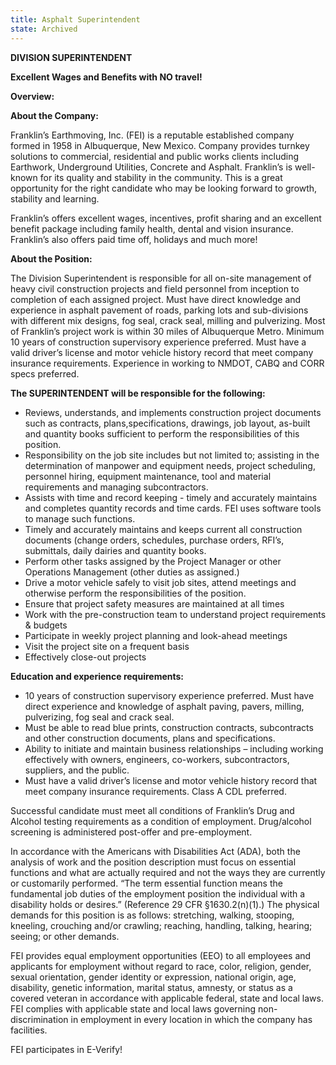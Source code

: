 ```yaml
---
title: Asphalt Superintendent
state: Archived
---
```


**DIVISION SUPERINTENDENT**

**Excellent Wages and Benefits with NO travel!**

**Overview:**

**About the Company:**

Franklin’s Earthmoving, Inc. (FEI) is a reputable established company formed in 1958 in Albuquerque, New Mexico. Company provides turnkey solutions to commercial, residential and public works clients including Earthwork, Underground Utilities, Concrete and Asphalt. Franklin’s is well-known for its quality and stability in the community. This is a great opportunity for the right candidate who may be looking forward to growth, stability and learning.

Franklin’s offers excellent wages, incentives, profit sharing and an excellent benefit package including family health, dental and vision insurance. Franklin’s also offers paid time off, holidays and much more!

**About the Position:**

The Division Superintendent is responsible for all on-site management of heavy civil construction projects and field personnel from inception to completion of each assigned project. Must have direct knowledge and experience in asphalt pavement of roads, parking lots and sub-divisions with different mix designs, fog seal, crack seal, milling and pulverizing. Most of Franklin’s project work is within 30 miles of Albuquerque Metro. Minimum 10 years of construction supervisory experience preferred. Must have a valid driver’s license and motor vehicle history record that meet company insurance requirements. Experience in working to NMDOT, CABQ and CORR specs preferred.

**The SUPERINTENDENT will be responsible for the following:**

- Reviews, understands, and implements construction project documents such as contracts, plans,specifications, drawings, job layout, as-built and quantity books sufficient to perform the responsibilities of this position.
- Responsibility on the job site includes but not limited to; assisting in the determination of manpower and equipment needs, project scheduling, personnel hiring, equipment maintenance, tool and material requirements and managing subcontractors.
- Assists with time and record keeping - timely and accurately maintains and completes quantity records and time cards. FEI uses software tools to manage such functions.
- Timely and accurately maintains and keeps current all construction documents (change orders, schedules, purchase orders, RFI’s, submittals, daily dairies and quantity books.
- Perform other tasks assigned by the Project Manager or other Operations Management (other duties as assigned.)
- Drive a motor vehicle safely to visit job sites, attend meetings and otherwise perform the responsibilities of the position.
- Ensure that project safety measures are maintained at all times
- Work with the pre-construction team to understand project requirements & budgets
- Participate in weekly project planning and look-ahead meetings
- Visit the project site on a frequent basis
- Effectively close-out projects

**Education and experience requirements:**

- 10 years of construction supervisory experience preferred. Must have direct experience and knowledge of asphalt paving, pavers, milling, pulverizing, fog seal and crack seal.
- Must be able to read blue prints, construction contracts, subcontracts and other construction documents, plans and specifications.
- Ability to initiate and maintain business relationships – including working effectively with owners, engineers, co-workers, subcontractors, suppliers, and the public.
- Must have a valid driver’s license and motor vehicle history record that meet company insurance requirements. Class A CDL preferred.

Successful candidate must meet all conditions of Franklin’s Drug and Alcohol testing requirements as a condition of employment. Drug/alcohol screening is administered post-offer and pre-employment.

In accordance with the Americans with Disabilities Act (ADA), both the analysis of work and the position description must focus on essential functions and what are actually required and not the ways they are currently or customarily performed. “The term essential function means the fundamental job duties of the employment position the individual with a disability holds or desires.” (Reference 29 CFR §1630.2(n)(1).) The physical demands for this position is as follows: stretching, walking, stooping, kneeling, crouching and/or crawling; reaching, handling, talking, hearing; seeing; or other demands.

FEI provides equal employment opportunities (EEO) to all employees and applicants for employment without regard to race, color, religion, gender, sexual orientation, gender identity or expression, national origin, age, disability, genetic information, marital status, amnesty, or status as a covered veteran in accordance with applicable federal, state and local laws. FEI complies with applicable state and local laws governing non-discrimination in employment in every location in which the company has facilities.

FEI participates in E-Verify!

